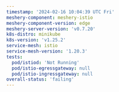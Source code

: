 ```yaml
---
timestamp: '2024-02-16 10:04:39 UTC Fri'
meshery-component: meshery-istio
meshery-component-version: edge
meshery-server-version: 'v0.7.20'
k8s-distro: minikube
k8s-version: 'v1.25.2'
service-mesh: istio
service-mesh-version: '1.20.3'
tests:
  pod/istiod: 'Not Running'
  pod/istio-egressgateway: null
  pod/istio-ingressgateway: null
overall-status: 'failing'
---
```

